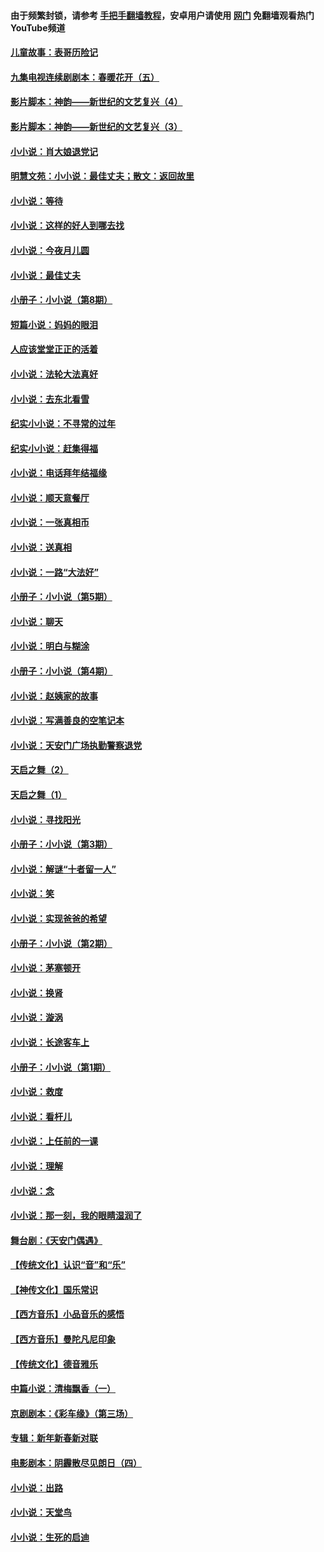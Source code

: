 #### 由于频繁封锁，请参考 [手把手翻墙教程](https://github.com/gfw-breaker/guides/wiki/)，安卓用户请使用 [网门](https://github.com/gfw-breaker/nogfw/blob/master/dl.md?t=07100401) 免翻墙观看热门YouTube频道 

#### [儿童故事：表哥历险记](../pages/328/383535.md?t=07100401) 

#### [九集电视连续剧剧本：春暖花开（五）](../pages/328/275919.md?t=07100401) 

#### [影片脚本：神韵——新世纪的文艺复兴（4）](../pages/328/266089.md?t=07100401) 

#### [影片脚本：神韵——新世纪的文艺复兴（3）](../pages/328/266087.md?t=07100401) 

#### [小小说：肖大娘退党记](../pages/328/239807.md?t=07100401) 

#### [明慧文苑：小小说：最佳丈夫；散文：返回故里](../pages/328/3439.md?t=07100401) 

#### [小小说：等待](../pages/328/223927.md?t=07100401) 

#### [小小说：这样的好人到哪去找](../pages/328/209396.md?t=07100401) 

#### [小小说：今夜月儿圆](../pages/328/193588.md?t=07100401) 

#### [小小说：最佳丈夫](../pages/328/190938.md?t=07100401) 

#### [小册子：小小说（第8期）](../pages/328/188202.md?t=07100401) 

#### [短篇小说：妈妈的眼泪](../pages/328/187712.md?t=07100401) 

#### [人应该堂堂正正的活着](../pages/328/182430.md?t=07100401) 

#### [小小说：法轮大法真好](../pages/328/174669.md?t=07100401) 

#### [小小说：去东北看雪](../pages/328/173882.md?t=07100401) 

#### [纪实小小说：不寻常的过年](../pages/328/173187.md?t=07100401) 

#### [纪实小小说：赶集得福](../pages/328/172652.md?t=07100401) 

#### [小小说：电话拜年结福缘](../pages/328/172533.md?t=07100401) 

#### [小小说：顺天意餐厅](../pages/328/170182.md?t=07100401) 

#### [小小说：一张真相币](../pages/328/169410.md?t=07100401) 

#### [小小说：送真相](../pages/328/166713.md?t=07100401) 

#### [小小说：一路“大法好”](../pages/328/162016.md?t=07100401) 

#### [小册子：小小说（第5期）](../pages/328/161131.md?t=07100401) 

#### [小小说：聊天](../pages/328/159640.md?t=07100401) 

#### [小小说：明白与糊涂](../pages/328/158101.md?t=07100401) 

#### [小册子：小小说（第4期）](../pages/328/158006.md?t=07100401) 

#### [小小说：赵姨家的故事](../pages/328/157843.md?t=07100401) 

#### [小小说：写满善良的空笔记本](../pages/328/157382.md?t=07100401) 

#### [小小说：天安门广场执勤警察退党](../pages/328/156982.md?t=07100401) 

#### [天启之舞（2）](../pages/328/153440.md?t=07100401) 

#### [天启之舞（1）](../pages/328/153439.md?t=07100401) 

#### [小小说：寻找阳光](../pages/328/153065.md?t=07100401) 

#### [小册子：小小说（第3期）](../pages/328/151715.md?t=07100401) 

#### [小小说：解谜“十者留一人”](../pages/328/148967.md?t=07100401) 

#### [小小说：笑](../pages/328/148905.md?t=07100401) 

#### [小小说：实现爸爸的希望](../pages/328/148096.md?t=07100401) 

#### [小册子：小小说（第2期）](../pages/328/147214.md?t=07100401) 

#### [小小说：茅塞顿开](../pages/328/147030.md?t=07100401) 

#### [小小说：换肾](../pages/328/146770.md?t=07100401) 

#### [小小说：漩涡](../pages/328/146683.md?t=07100401) 

#### [小小说：长途客车上](../pages/328/145076.md?t=07100401) 

#### [小册子：小小说（第1期）](../pages/328/143963.md?t=07100401) 

#### [小小说：救度](../pages/328/143927.md?t=07100401) 

#### [小小说：看杆儿](../pages/328/142137.md?t=07100401) 

#### [小小说：上任前的一课](../pages/328/140808.md?t=07100401) 

#### [小小说：理解](../pages/328/140476.md?t=07100401) 

#### [小小说：念](../pages/328/139513.md?t=07100401) 

#### [小小说：那一刻，我的眼睛湿润了](../pages/328/138476.md?t=07100401) 

#### [舞台剧：《天安门偶遇》](../pages/328/117155.md?t=07100401) 

#### [【传统文化】认识“音”和“乐”](../pages/328/108667.md?t=07100401) 

#### [【神传文化】国乐常识](../pages/328/104225.md?t=07100401) 

#### [【西方音乐】小品音乐的感悟](../pages/328/102924.md?t=07100401) 

#### [【西方音乐】曼陀凡尼印象](../pages/328/102922.md?t=07100401) 

#### [【传统文化】德音雅乐](../pages/328/102923.md?t=07100401) 

#### [中篇小说：清梅飘香（一）](../pages/328/101058.md?t=07100401) 

#### [京剧剧本：《彩车缘》（第三场）](../pages/328/96434.md?t=07100401) 

#### [专辑：新年新春新对联](../pages/328/94991.md?t=07100401) 

#### [电影剧本：阴霾散尽见朗日（四）](../pages/328/87081.md?t=07100401) 

#### [小小说：出路](../pages/328/84848.md?t=07100401) 

#### [小小说：天堂鸟](../pages/328/83084.md?t=07100401) 

#### [小小说：生死的启迪](../pages/328/70977.md?t=07100401) 

